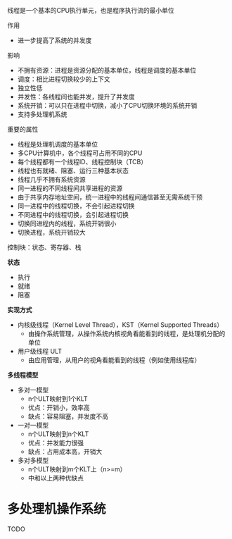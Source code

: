 
线程是一个基本的CPU执行单元，也是程序执行流的最小单位

作用
- 进一步提高了系统的并发度

影响
- 不拥有资源：进程是资源分配的基本单位，线程是调度的基本单位
- 调度：相比进程切换较少的上下文
- 独立性低
- 并发性：各线程间也能并发，提升了并发度
- 系统开销：可以只在进程中切换，减小了CPU切换环境的系统开销
- 支持多处理机系统

重要的属性
- 线程是处理机调度的基本单位
- 多CPU计算机中，各个线程可占用不同的CPU
- 每个线程都有一个线程ID、线程控制块（TCB）
- 线程也有就绪、阻塞、运行三种基本状态
- 线程几乎不拥有系统资源
- 同一进程的不同线程间共享进程的资源
- 由于共享内存地址空间，统一进程中的线程间通信甚至无需系统干预
- 同一进程中的线程切换，不会引起进程切换
- 不同进程中的线程切换，会引起进程切换
- 切换同进程内的线程，系统开销很小
- 切换进程，系统开销较大

控制块：状态、寄存器、栈

**状态**
- 执行
- 就绪
- 阻塞

**实现方式**
- 内核级线程（Kernel Level Thread），KST（Kernel Supported Threads）
	- 由操作系统管理，从操作系统内核视角看能看到的线程，是处理机分配的单位
- 用户级线程 ULT
	- 由应用管理，从用户的视角看能看到的线程（例如使用线程库）

**多线程模型**
- 多对一模型
	- n个ULT映射到1个KLT
	- 优点：开销小，效率高
	- 缺点：容易阻塞，并发度不高
- 一对一模型
	- n个ULT映射到n个KLT
	- 优点：并发能力很强
	- 缺点：占用成本高，开销大
- 多对多模型
	- n个ULT映射到m个KLT上（n>=m）
	- 中和以上两种优缺点



# 多处理机操作系统

TODO









